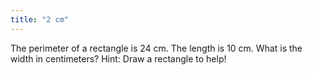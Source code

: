 ```yaml
---
title: "2 cm"
---
```

The perimeter of a rectangle is 24 cm. The length is 10 cm. What is the width in centimeters? Hint: Draw a rectangle to help!


